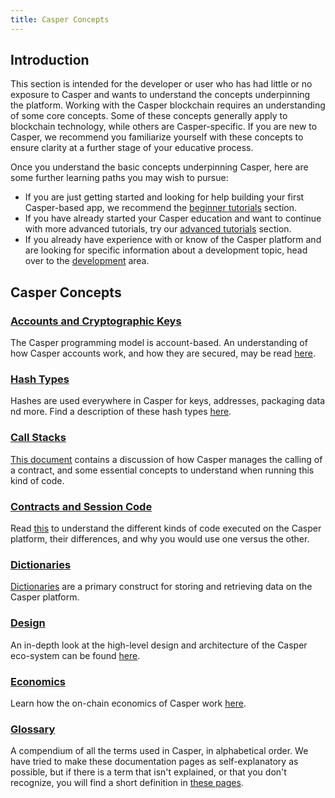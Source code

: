 ```yaml
---
title: Casper Concepts
---
```

## Introduction

This section is intended for the developer or user who has had little or no exposure to Casper and wants to understand the concepts underpinning the platform. Working with the Casper blockchain requires an understanding of some core concepts. Some of these concepts generally apply to blockchain technology, while others are Casper-specific. If you are new to Casper, we recommend you familiarize yourself with these concepts to ensure clarity at a further stage of your educative process.

Once you understand the basic concepts underpinning Casper, here are some further learning paths you may wish to pursue:

- If you are just getting started and looking for help building your first Casper-based app, we recommend the [beginner tutorials](../resources/tutorials/beginner/index.md) section.
- If you have already started your Casper education and want to continue with more advanced tutorials, try our [advanced tutorials](../resources/tutorials/advanced/index.md) section.
- If you already have experience with or know of the Casper platform and are looking for specific information about a development topic, head over to the [development](../developers/index.md) area.

## Casper Concepts

### [Accounts and Cryptographic Keys](./accounts-and-keys.md)

The Casper programming model is account-based. An understanding of how Casper accounts work, and how they are secured, may be read [here](./accounts-and-keys.md).

### [Hash Types](./hash-types.md)

Hashes are used everywhere in Casper for keys, addresses, packaging data nd more. Find a description of these hash types [here](./hash-types.md).

### [Call Stacks](./callstack.md)

[This document](./callstack.md) contains a discussion of how Casper manages the calling of a contract, and some essential concepts to understand when running this kind of code.

### [Contracts and Session Code](./session-code.md)

Read [this](./session-code.md) to understand the different kinds of code executed on the Casper platform, their differences, and why you would use one versus the other.

### [Dictionaries](./dictionaries.md)

[Dictionaries](./dictionaries.md) are a primary construct for storing and retrieving data on the Casper platform.

### [Design](./design/index.md)

An in-depth look at the high-level design and architecture of the Casper eco-system can be found [here](./design/index.md).

### [Economics](./economics/index.md)

Learn how the on-chain economics of Casper work [here](./economics/index.md).

### [Glossary](./glossary/index.md)

A compendium of all the terms used in Casper, in alphabetical order. We have tried to make these documentation pages as self-explanatory as possible, but if there is a term that isn't explained, or that you don't recognize, you will find a short definition in [these pages](./glossary/index.md).
